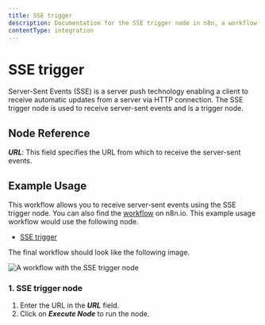 ```yaml
---
title: SSE trigger
description: Documentation for the SSE trigger node in n8n, a workflow automation platform. Includes guidance on usage, and links to examples.
contentType: integration
---
```


# SSE trigger

Server-Sent Events (SSE) is a server push technology enabling a client to receive automatic updates from a server via HTTP connection. The SSE trigger node is used to receive server-sent events and is a trigger node.

## Node Reference

***URL***: This field specifies the URL from which to receive the server-sent events.

## Example Usage

This workflow allows you to receive server-sent events using the SSE trigger node. You can also find the [workflow](https://n8n.io/workflows/639) on n8n.io. This example usage workflow would use the following node.
- [SSE trigger]()

The final workflow should look like the following image.

![A workflow with the SSE trigger node](/_images/integrations/builtin/core-nodes/ssetrigger/workflow.png)


### 1. SSE trigger node

1. Enter the URL in the ***URL*** field. 
2. Click on ***Execute Node*** to run the node.

